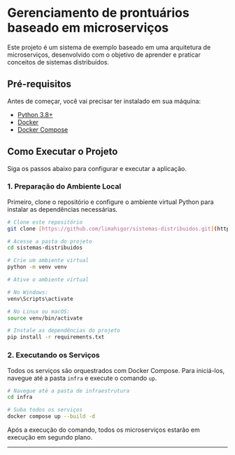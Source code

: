 # Gerenciamento de prontuários baseado em microserviços

Este projeto é um sistema de exemplo baseado em uma arquitetura de microserviços, desenvolvido com o objetivo de aprender e praticar conceitos de sistemas distribuídos.

## Pré-requisitos

Antes de começar, você vai precisar ter instalado em sua máquina:
* [Python 3.8+](https://www.python.org/downloads/)
* [Docker](https://www.docker.com/products/docker-desktop/)
* [Docker Compose](https://docs.docker.com/compose/install/)

## Como Executar o Projeto

Siga os passos abaixo para configurar e executar a aplicação.

### 1. Preparação do Ambiente Local

Primeiro, clone o repositório e configure o ambiente virtual Python para instalar as dependências necessárias.

```bash
# Clone este repositório
git clone [https://github.com/limahigor/sistemas-distribuidos.git](https://github.com/limahigor/sistemas-distribuidos.git)

# Acesse a pasta do projeto
cd sistemas-distribuidos

# Crie um ambiente virtual
python -m venv venv

# Ative o ambiente virtual

# No Windows:
venv\Scripts\activate

# No Linux ou macOS:
source venv/bin/activate

# Instale as dependências do projeto
pip install -r requirements.txt
```

### 2. Executando os Serviços

Todos os serviços são orquestrados com Docker Compose. Para iniciá-los, navegue até a pasta `infra` e execute o comando `up`.

```bash
# Navegue até a pasta de infraestrutura
cd infra

# Suba todos os serviços
docker compose up --build -d
```

Após a execução do comando, todos os microserviços estarão em execução em segundo plano.

---
